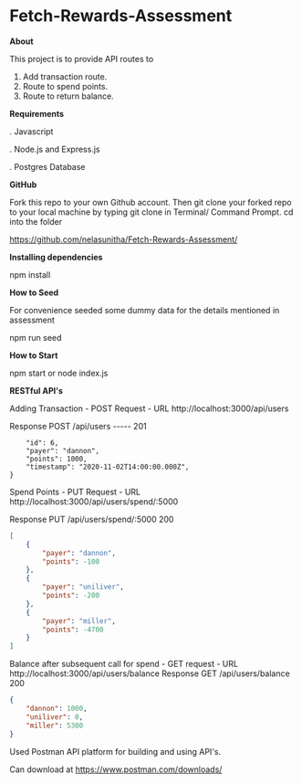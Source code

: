 
# Fetch-Rewards-Assessment

**About**

This project is to provide API routes to
1) Add transaction route.
2) Route to spend points.
3) Route to return balance.



**Requirements**

. Javascript

. Node.js and Express.js

. Postgres Database

**GitHub**

Fork this repo to your own Github account. Then git clone your forked repo to your local machine by typing git clone in Terminal/ Command Prompt. cd into the folder

https://github.com/nelasunitha/Fetch-Rewards-Assessment/

**Installing dependencies**

npm install

**How to Seed**

For convenience seeded some dummy data for the details mentioned in assessment

npm run seed

**How to Start**

npm start or node index.js

**RESTful API's**

Adding Transaction -  POST Request  - URL  http://localhost:3000/api/users

Response POST /api/users  ----- 201
```{
    "id": 6,
    "payer": "dannon",
    "points": 1000,
    "timestamp": "2020-11-02T14:00:00.000Z",
}
```
Spend Points -  PUT Request - URL  http://localhost:3000/api/users/spend/:5000

Response PUT /api/users/spend/:5000 200
``` json
[
    {
        "payer": "dannon",
        "points": -100
    },
    {
        "payer": "uniliver",
        "points": -200
    },
    {
        "payer": "miller",
        "points": -4700
    }
]
```
Balance after subsequent call for spend - GET request -  URL  http://localhost:3000/api/users/balance
Response GET /api/users/balance 200

``` json
{
    "dannon": 1000,
    "uniliver": 0,
    "miller": 5300
}
```
Used Postman API platform for building and using API's.

Can download at https://www.postman.com/downloads/
